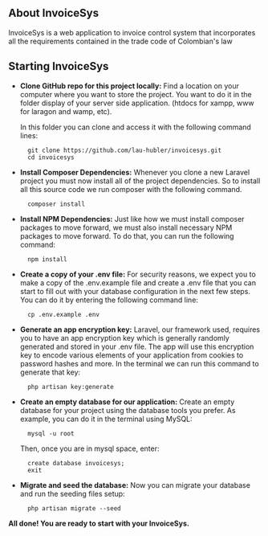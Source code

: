## About InvoiceSys

InvoiceSys is a web application to invoice control system that incorporates all the requirements contained in the trade code of Colombian's law

## Starting InvoiceSys

- **Clone GitHub repo for this project locally:**
    Find a location on your computer where you want to store the project.
    You want to do it in the folder display of your server side application. (htdocs for xampp, www for laragon and wamp, etc).
    
    In this folder you can clone and access it with the following command lines:
    
        git clone https://github.com/lau-hubler/invoicesys.git
        cd invoicesys
    

- **Install Composer Dependencies:**
    Whenever you clone a new Laravel project you must now install all of the project dependencies.
    So to install all this source code we run composer with the following command.
    
        composer install
        

- **Install NPM Dependencies:**
    Just like how we must install composer packages to move forward, we must also install necessary NPM packages to move forward.
    To do that, you can run the following command:
    
        npm install
    

- **Create a copy of your .env file:**
    For security reasons, we expect you to make a copy of the .env.example file and create a .env file that you can start to fill out with your database configuration in the next few steps.
    You can do it by entering the following command line:
    
        cp .env.example .env
    

- **Generate an app encryption key:**
    Laravel, our framework used, requires you to have an app encryption key which is generally randomly generated and stored in your .env file. The app will use this encryption key to encode various elements of your application from cookies to password hashes and more.
    In the terminal we can run this command to generate that key:
    
        php artisan key:generate
        

- **Create an empty database for our application:**
    Create an empty database for your project using the database tools you prefer.
    As example, you can do it in the terminal using MySQL:
    
        mysql -u root
        
    Then, once you are in mysql space, enter:
    
        create database invoicesys;
        exit
    
- **Migrate and seed the database:**
    Now you can migrate your database and run the seeding files setup:
    
        php artisan migrate --seed
    
**All done! You are ready to start with your InvoiceSys.**